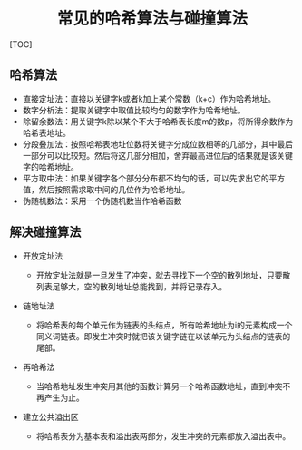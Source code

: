 <h1 align="center">常见的哈希算法与碰撞算法</h1>

[TOC]

## 哈希算法

- 直接定址法：直接以关键字k或者k加上某个常数（k+c）作为哈希地址。
- 数字分析法：提取关键字中取值比较均匀的数字作为哈希地址。
- 除留余数法：用关键字k除以某个不大于哈希表长度m的数p，将所得余数作为哈希表地址。
- 分段叠加法：按照哈希表地址位数将关键字分成位数相等的几部分，其中最后一部分可以比较短。然后将这几部分相加，舍弃最高进位后的结果就是该关键字的哈希地址。
- 平方取中法：如果关键字各个部分分布都不均匀的话，可以先求出它的平方值，然后按照需求取中间的几位作为哈希地址。
- 伪随机数法：采用一个伪随机数当作哈希函数



## 解决碰撞算法

- 开放定址法
  - 开放定址法就是一旦发生了冲突，就去寻找下一个空的散列地址，只要散列表足够大，空的散列地址总能找到，并将记录存入。

- 链地址法
  - 将哈希表的每个单元作为链表的头结点，所有哈希地址为i的元素构成一个同义词链表。即发生冲突时就把该关键字链在以该单元为头结点的链表的尾部。

- 再哈希法
  - 当哈希地址发生冲突用其他的函数计算另一个哈希函数地址，直到冲突不再产生为止。

- 建立公共溢出区
  - 将哈希表分为基本表和溢出表两部分，发生冲突的元素都放入溢出表中。
